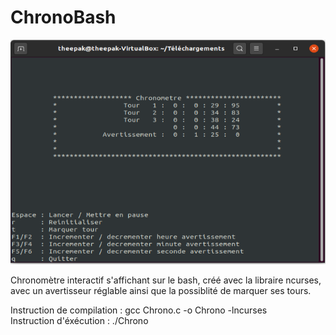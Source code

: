 # ChronoBash

![alt Capture](https://github.com/4blk13/ChronoBash/blob/main/Assets/Capture.PNG?raw=true)

Chronomètre interactif s'affichant sur le bash, créé avec la libraire ncurses, avec un avertisseur réglable ainsi que la possiblité de marquer ses tours.

Instruction de compilation : gcc Chrono.c -o Chrono -lncurses<br>
Instruction d'éxécution : ./Chrono
